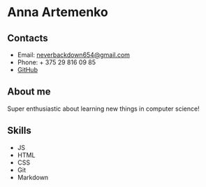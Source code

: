 # Anna Artemenko
## Contacts
* Email: neverbackdown654@gmail.com
* Phone: + 375 29 816 09 85
* [GitHub](https://github.com/anyacubed)
## About me
Super enthusiastic about learning new things in computer science!
## Skills
* JS
* HTML
* CSS
* Git
* Markdown
